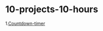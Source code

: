 # 10-projects-10-hours

1.[Countdown-timer](https://10-projects10-hours-anush.netlify.app/countdown-timer/)

